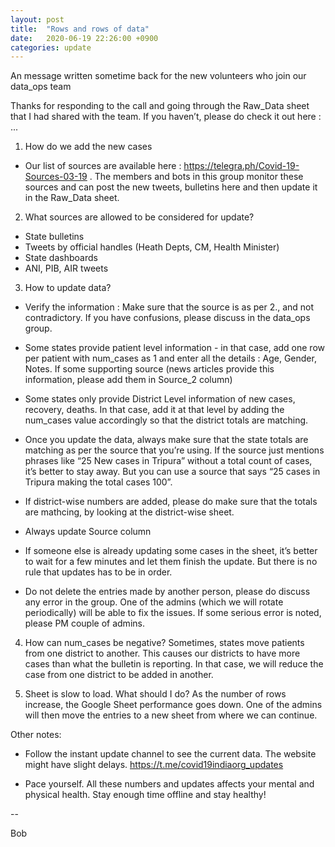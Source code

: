 ```yaml
---
layout: post
title:  "Rows and rows of data"
date:   2020-06-19 22:26:00 +0900
categories: update
---
```


An message written sometime back for the new volunteers who join our data_ops team


Thanks for responding to the call and going through the Raw_Data sheet that I had shared with the team. If you haven’t, please do check it out here : ...


1. How do we add the new cases

- Our list of sources are available here : https://telegra.ph/Covid-19-Sources-03-19 . The members and bots in this group monitor these sources and can post the new tweets, bulletins here and then update it in the Raw_Data sheet.

2. What sources are allowed to be considered for update? 

- State bulletins
- Tweets by official handles (Heath Depts, CM, Health Minister)
- State dashboards
- ANI, PIB, AIR tweets

3. How to update data? 

- Verify the information : Make sure that the source is as per 2., and not contradictory. If you have confusions, please discuss in the data_ops group.

- Some states provide patient level information - in that case, add one row per patient with num_cases as 1 and enter all the details : Age, Gender, Notes. If some supporting source (news articles provide this information, please add them in Source_2 column)

- Some states only provide District Level information of new cases, recovery, deaths. In that case, add it at that level by adding the num_cases value accordingly so that the district totals are matching.

- Once you update the data, always make sure that the state totals are matching as per the source that you’re using. If the source just mentions phrases like “25 New cases in Tripura” without a total count of cases, it’s better to stay away. But you can use a source that says “25 cases in Tripura making the total cases 100”.

- If district-wise numbers are added, please do make sure that the totals are mathcing, by looking at the district-wise sheet.

- Always update Source column

- If someone else is already updating some cases in the sheet, it’s better to wait for a few minutes and let them finish the update. But there is no rule that updates has to be in order.

- Do not delete the entries made by another person, please do discuss any error in the group. One of the admins (which we will rotate periodically) will be able to fix the issues. If some serious error is noted, please PM couple of admins.

4. How can num_cases be negative?
Sometimes, states move patients from one district to another. This causes our districts to have more cases than what the bulletin is reporting. In that case, we will reduce the case from one district to be added in another. 

5. Sheet is slow to load. What should I do?
As the number of rows increase, the Google Sheet performance goes down. One of the admins will then move the entries to a new sheet from where we can continue.

Other notes: 

- Follow the instant update channel to see the current data. The website might have slight delays. https://t.me/covid19indiaorg_updates

- Pace yourself. All these numbers and updates affects your mental and physical health. Stay enough time offline and stay healthy!


--

Bob